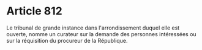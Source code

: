 # Article 812

Le tribunal de grande instance dans l'arrondissement duquel elle est ouverte, nomme un curateur sur la demande des personnes intéressées ou sur la réquisition du procureur de la République.